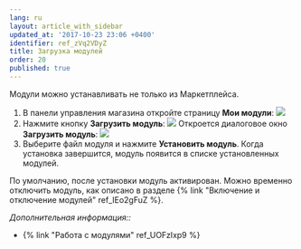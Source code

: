 ```yaml
---
lang: ru
layout: article_with_sidebar
updated_at: '2017-10-23 23:06 +0400'
identifier: ref_zVq2VDyZ
title: Загрузка модулей
order: 20
published: true
---
```

Модули можно устанавливать не только из Маркетплейса. 

1.  В панели управления магазина откройте страницу **Мои модули**:
    ![]({{site.baseurl}}/attachments/7503969/7602199.png)
2.  Нажмите кнопку **Загрузить модуль**:
    ![]({{site.baseurl}}/attachments/7503969/7602200.png)
    Откроется диалоговое окно **Загрузить модуль**:
    ![]({{site.baseurl}}/attachments/7503969/7602201.png)
3.  Выберите файл модуля и нажмите **Установить модуль**. Когда установка завершится, модуль появится в списке установленных модулей. 

По умолчанию, после установки модуль активирован. Можно временно отключить модуль, как описано в разделе {% link "Включение и отключение модулей" ref_IEo2gFuZ %}. 

_Дополнительная информация::_

*   {% link "Работа с модулями" ref_UOFzIxp9 %}
